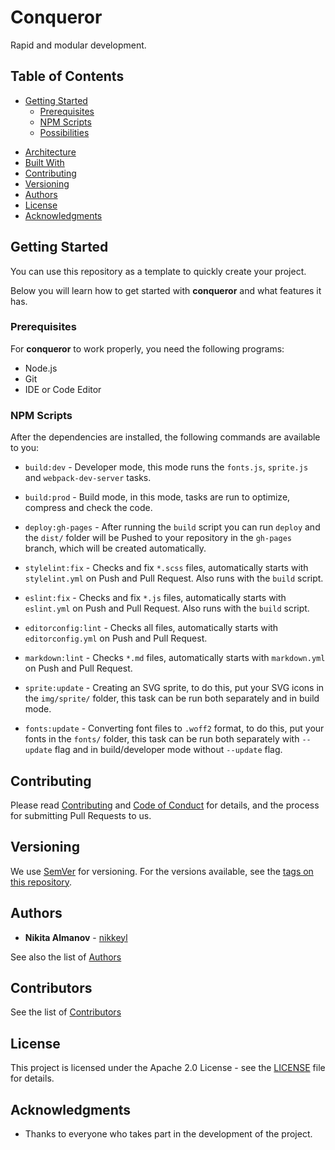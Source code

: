 # Conqueror

Rapid and modular development.

## Table of Contents

-   [Getting Started](#getting-started)
    -   [Prerequisites](#prerequisites)
    -   [NPM Scripts](#npm-scripts)
    -   [Possibilities](#possibilities)
<!--  -->
-   [Architecture](#architecture)
-   [Built With](#built-with)
-   [Contributing](#contributing)
-   [Versioning](#versioning)
-   [Authors](#authors)
-   [License](#license)
-   [Acknowledgments](#acknowledgments)

## Getting Started

You can use this repository as a template to quickly create your project.

Below you will learn how to get started with **conqueror**
and what features it has.

### Prerequisites

For **conqueror** to work properly, you need the following programs:

-   Node.js
-   Git
-   IDE or Code Editor

### NPM Scripts

After the dependencies are installed,
the following commands are available to you:

-   `build:dev` - Developer mode, this mode runs the `fonts.js`,
    `sprite.js` and `webpack-dev-server` tasks.
<!-- -->
-   `build:prod` - Build mode, in this mode, tasks are run to optimize,
    compress and check the code.
<!-- -->
-   `deploy:gh-pages` - After running the `build` script
    you can run `deploy` and the `dist/` folder will be
    Pushed to your repository in the `gh-pages` branch,
    which will be created automatically.
<!-- -->
-   `stylelint:fix` - Checks and fix `*.scss` files,
    automatically starts with `stylelint.yml`
    on Push and Pull Request.
    Also runs with the `build` script.
<!-- -->
-   `eslint:fix` - Checks and fix `*.js` files,
    automatically starts with `eslint.yml`
    on Push and Pull Request.
    Also runs with the `build` script.
<!-- -->
-   `editorconfig:lint` - Checks all files,
    automatically starts with `editorconfig.yml`
    on Push and Pull Request.
<!-- -->
-   `markdown:lint` - Checks `*.md` files,
    automatically starts with `markdown.yml`
    on Push and Pull Request.
<!-- -->
-   `sprite:update` - Creating an SVG sprite, to do this,
    put your SVG icons in the `img/sprite/` folder,
    this task can be run both separately and in build mode.
<!-- -->
-   `fonts:update` - Converting font files to `.woff2` format,
    to do this, put your fonts in the `fonts/` folder,
    this task can be run both separately with `--update` flag and
    in build/developer mode without `--update` flag.

## Contributing

Please read [Contributing](CONTRIBUTING.md)
and [Code of Conduct](CODE_OF_CONDUCT.md) for details,
and the process for submitting Pull Requests to us.

## Versioning

We use [SemVer](http://semver.org) for versioning.
For the versions available, see the
[tags on this repository](https://github.com/nikkeyl/conqueror/tags).

## Authors

-   **Nikita Almanov** - [nikkeyl](https://github.com/nikkeyl)

See also the list of [Authors](AUTHORS.md)

## Contributors

See the list of [Contributors](CONTRIBUTORS.md)

## License

This project is licensed under the Apache 2.0 License - see the
[LICENSE](LICENSE) file for details.

## Acknowledgments

-   Thanks to everyone who takes part in the development of the project.
